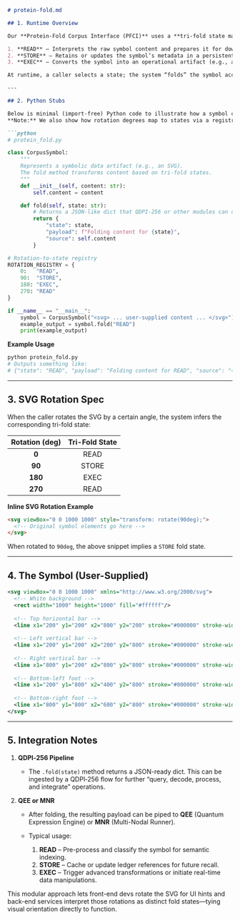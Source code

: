 ````markdown
# protein-fold.md

## 1. Runtime Overview

Our **Protein-Fold Corpus Interface (PFCI)** uses a **tri-fold state machine**—`READ`, `STORE`, and `EXEC`—to transform symbolic data (here, an SVG snippet) into actionable outputs:

1. **READ** – Interprets the raw symbol content and prepares it for downstream queries.  
2. **STORE** – Retains or updates the symbol’s metadata in a persistent layer.  
3. **EXEC** – Converts the symbol into an operational artifact (e.g., a JSON payload) that can be further processed or executed by external pipelines.

At runtime, a caller selects a state; the system “folds” the symbol accordingly. This folding yields structured data—often JSON—ready for QDPI‑256 or other consuming modules.

---

## 2. Python Stubs

Below is minimal (import‑free) Python code to illustrate how a symbol can be folded based on a given state.  
**Note:** We also show how rotation degrees map to states via a registry.

```python
# protein_fold.py

class CorpusSymbol:
    """
    Represents a symbolic data artifact (e.g., an SVG).
    The fold method transforms content based on tri-fold states.
    """
    def __init__(self, content: str):
        self.content = content

    def fold(self, state: str):
        # Returns a JSON-like dict that QDPI-256 or other modules can consume
        return {
            "state": state,
            "payload": f"Folding content for {state}",
            "source": self.content
        }

# Rotation-to-state registry
ROTATION_REGISTRY = {
    0:   "READ",
    90:  "STORE",
    180: "EXEC",
    270: "READ"
}

if __name__ == "__main__":
    symbol = CorpusSymbol("<svg> ... user-supplied content ... </svg>")
    example_output = symbol.fold("READ")
    print(example_output)
````

**Example Usage**

```bash
python protein_fold.py
# Outputs something like:
# {"state": "READ", "payload": "Folding content for READ", "source": "<svg>...</svg>"}
```

---

## 3. SVG Rotation Spec

When the caller rotates the SVG by a certain angle, the system infers the corresponding tri-fold state:

| Rotation (deg) | Tri-Fold State |
| :------------: | :------------: |
|      **0**     |      READ      |
|     **90**     |      STORE     |
|     **180**    |      EXEC      |
|     **270**    |      READ      |

**Inline SVG Rotation Example**

```html
<svg viewBox="0 0 1000 1000" style="transform: rotate(90deg);">
  <!-- Original symbol elements go here -->
</svg>
```

When rotated to `90deg`, the above snippet implies a `STORE` fold state.

---

## 4. The Symbol (User-Supplied)

```xml
<svg viewBox="0 0 1000 1000" xmlns="http://www.w3.org/2000/svg">
  <!-- White background -->
  <rect width="1000" height="1000" fill="#ffffff"/>
  
  <!-- Top horizontal bar -->
  <line x1="200" y1="200" x2="800" y2="200" stroke="#000000" stroke-width="60" stroke-linecap="square"/>
  
  <!-- Left vertical bar -->
  <line x1="200" y1="200" x2="200" y2="800" stroke="#000000" stroke-width="60" stroke-linecap="square"/>
  
  <!-- Right vertical bar -->
  <line x1="800" y1="200" x2="800" y2="800" stroke="#000000" stroke-width="60" stroke-linecap="square"/>
  
  <!-- Bottom-left foot -->
  <line x1="200" y1="800" x2="400" y2="800" stroke="#000000" stroke-width="60" stroke-linecap="square"/>
  
  <!-- Bottom-right foot -->
  <line x1="800" y1="800" x2="600" y2="800" stroke="#000000" stroke-width="60" stroke-linecap="square"/>
</svg>
```

---

## 5. Integration Notes

1. **QDPI‑256 Pipeline**

   * The `.fold(state)` method returns a JSON-ready dict. This can be ingested by a QDPI‑256 flow for further “query, decode, process, and integrate” operations.

2. **QEE or MNR**

   * After folding, the resulting payload can be piped to **QEE** (Quantum Expression Engine) or **MNR** (Multi-Nodal Runner).
   * Typical usage:

     1. **READ** – Pre-process and classify the symbol for semantic indexing.
     2. **STORE** – Cache or update ledger references for future recall.
     3. **EXEC** – Trigger advanced transformations or initiate real-time data manipulations.

This modular approach lets front-end devs rotate the SVG for UI hints and back-end services interpret those rotations as distinct fold states—tying visual orientation directly to function.

```
```